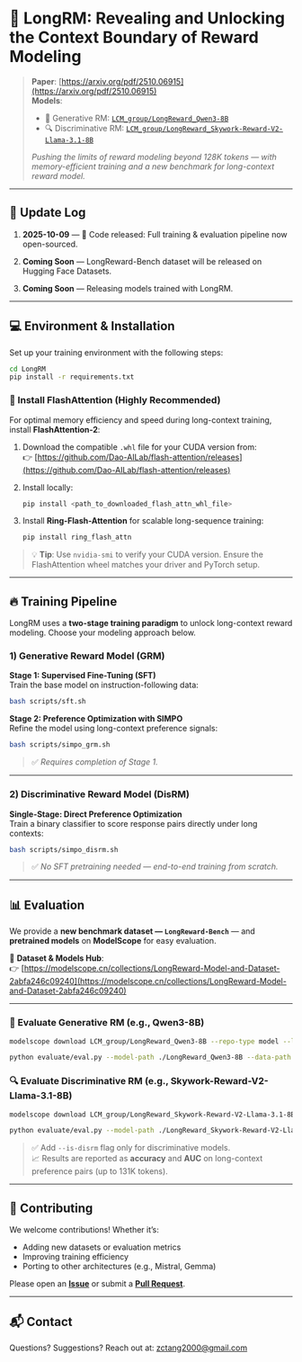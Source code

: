 # 📜 LongRM: Revealing and Unlocking the Context Boundary of Reward Modeling

> **Paper**: [https://arxiv.org/pdf/2510.06915](https://arxiv.org/pdf/2510.06915)  
> **Models**:  
> - 🤖 Generative RM: [`LCM_group/LongReward_Qwen3-8B`](https://modelscope.cn/models/LCM_group/LongReward_Qwen3-8B)  
> - 🔍 Discriminative RM: [`LCM_group/LongReward_Skywork-Reward-V2-Llama-3.1-8B`](https://modelscope.cn/models/LCM_group/LongReward_Skywork-Reward-V2-Llama-3.1-8B)  
>  
> *Pushing the limits of reward modeling beyond 128K tokens — with memory-efficient training and a new benchmark for long-context reward model.*

---

## 📅 Update Log

1. **2025-10-09** — 🚀 Code released: Full training & evaluation pipeline now open-sourced.

2. **Coming Soon** — LongReward-Bench dataset will be released on Hugging Face Datasets.

3. **Coming Soon** — Releasing models trained with LongRM.

---

## 💻 Environment & Installation

Set up your training environment with the following steps:

```bash
cd LongRM
pip install -r requirements.txt
```

### 🔌 Install FlashAttention (Highly Recommended)

For optimal memory efficiency and speed during long-context training, install **FlashAttention-2**:

1. Download the compatible `.whl` file for your CUDA version from:  
   👉 [https://github.com/Dao-AILab/flash-attention/releases](https://github.com/Dao-AILab/flash-attention/releases)

2. Install locally:
   ```bash
   pip install <path_to_downloaded_flash_attn_whl_file>
   ```

3. Install **Ring-Flash-Attention** for scalable long-sequence training:
   ```bash
   pip install ring_flash_attn
   ```

> 💡 **Tip**: Use `nvidia-smi` to verify your CUDA version. Ensure the FlashAttention wheel matches your driver and PyTorch setup.

---

## 🔥 Training Pipeline

LongRM uses a **two-stage training paradigm** to unlock long-context reward modeling. Choose your modeling approach below.

### 1) Generative Reward Model (GRM)

**Stage 1: Supervised Fine-Tuning (SFT)**  
Train the base model on instruction-following data:
```bash
bash scripts/sft.sh
```

**Stage 2: Preference Optimization with SIMPO**  
Refine the model using long-context preference signals:
```bash
bash scripts/simpo_grm.sh
```

> ✅ *Requires completion of Stage 1.*

---

### 2) Discriminative Reward Model (DisRM)

**Single-Stage: Direct Preference Optimization**  
Train a binary classifier to score response pairs directly under long contexts:
```bash
bash scripts/simpo_disrm.sh
```

> ✅ *No SFT pretraining needed — end-to-end training from scratch.*

---

## 📊 Evaluation

We provide a **new benchmark dataset — `LongReward-Bench`** — and **pretrained models** on **ModelScope** for easy evaluation.

🔗 **Dataset & Models Hub**:  
👉 [https://modelscope.cn/collections/LongReward-Model-and-Dataset-2abfa246c09240](https://modelscope.cn/collections/LongReward-Model-and-Dataset-2abfa246c09240)

---

### 🤖 Evaluate Generative RM (e.g., Qwen3-8B)

```bash
modelscope download LCM_group/LongReward_Qwen3-8B --repo-type model --local_dir ./LongReward_Qwen3-8B

python evaluate/eval.py --model-path ./LongReward_Qwen3-8B --data-path ./LongReward-Bench
```

### 🔍 Evaluate Discriminative RM (e.g., Skywork-Reward-V2-Llama-3.1-8B)

```bash
modelscope download LCM_group/LongReward_Skywork-Reward-V2-Llama-3.1-8B --repo-type model --local_dir ./LongReward_Skywork-Reward-V2-Llama-3.1-8B

python evaluate/eval.py --model-path ./LongReward_Skywork-Reward-V2-Llama-3.1-8B --data-path ./LongReward-Bench --is-disrm
```

> ✅ Add `--is-disrm` flag only for discriminative models.  
> 📈 Results are reported as **accuracy** and **AUC** on long-context preference pairs (up to 131K tokens).

---

## 🤝 Contributing

We welcome contributions! Whether it’s:
- Adding new datasets or evaluation metrics  
- Improving training efficiency  
- Porting to other architectures (e.g., Mistral, Gemma)

Please open an **[Issue](https://github.com/LCM-Lab/LongRM/issues)** or submit a **[Pull Request](https://github.com/LCM-Lab/LongRM/pulls)**.

---

## 📬 Contact

Questions? Suggestions? Reach out at: zctang2000@gmail.com
